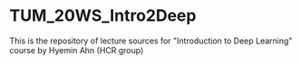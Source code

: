 # TUM_20WS_Intro2Deep
This is the repository of lecture sources for "Introduction to Deep Learning" course by Hyemin Ahn (HCR group)
